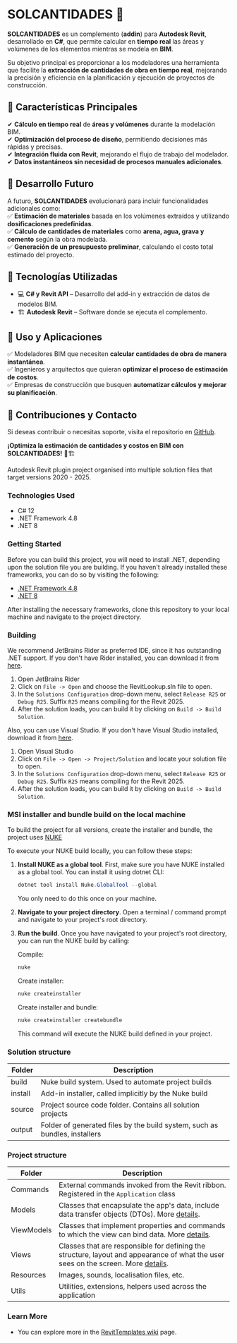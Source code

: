 # SOLCANTIDADES 🚀  

**SOLCANTIDADES** es un complemento (**addin**) para **Autodesk Revit**, desarrollado en **C#**, que permite calcular en **tiempo real** las áreas y volúmenes de los elementos mientras se modela en **BIM**.  

Su objetivo principal es proporcionar a los modeladores una herramienta que facilite la **extracción de cantidades de obra en tiempo real**, mejorando la precisión y eficiencia en la planificación y ejecución de proyectos de construcción.  

## 🔹 **Características Principales**  
✔ **Cálculo en tiempo real** de **áreas y volúmenes** durante la modelación BIM.  
✔ **Optimización del proceso de diseño**, permitiendo decisiones más rápidas y precisas.  
✔ **Integración fluida con Revit**, mejorando el flujo de trabajo del modelador.  
✔ **Datos instantáneos sin necesidad de procesos manuales adicionales**.  

## 🔹 **Desarrollo Futuro**  
A futuro, **SOLCANTIDADES** evolucionará para incluir funcionalidades adicionales como:  
✅ **Estimación de materiales** basada en los volúmenes extraídos y utilizando **dosificaciones predefinidas**.  
✅ **Cálculo de cantidades de materiales** como **arena, agua, grava y cemento** según la obra modelada.  
✅ **Generación de un presupuesto preliminar**, calculando el costo total estimado del proyecto.  

## 🔹 **Tecnologías Utilizadas**  
- 💻 **C# y Revit API** – Desarrollo del add-in y extracción de datos de modelos BIM.  
- 🏗 **Autodesk Revit** – Software donde se ejecuta el complemento.  

## 🔹 **Uso y Aplicaciones**  
✅ Modeladores BIM que necesiten **calcular cantidades de obra de manera instantánea**.  
✅ Ingenieros y arquitectos que quieran **optimizar el proceso de estimación de costos**.  
✅ Empresas de construcción que busquen **automatizar cálculos y mejorar su planificación**.  

## 📩 **Contribuciones y Contacto**  
Si deseas contribuir o necesitas soporte, visita el repositorio en [GitHub](https://github.com/Gaag13/SOLCANTIDADES).  

**¡Optimiza la estimación de cantidades y costos en BIM con SOLCANTIDADES!** 🚀🏗  


Autodesk Revit plugin project organised into multiple solution files that target versions 2020 - 2025.

### Technologies Used

* C# 12
* .NET Framework 4.8
* .NET 8

### Getting Started

Before you can build this project, you will need to install .NET, depending upon the solution file you are building. If you haven't already installed these
frameworks, you can do so by visiting the following:

* [.NET Framework 4.8](https://dotnet.microsoft.com/download/dotnet-framework/net48)
* [.NET 8](https://dotnet.microsoft.com/en-us/download/dotnet)

After installing the necessary frameworks, clone this repository to your local machine and navigate to the project directory.

### Building

We recommend JetBrains Rider as preferred IDE, since it has outstanding .NET support. If you don't have Rider installed, you can download it
from [here](https://www.jetbrains.com/rider/).

1. Open JetBrains Rider
2. Click on `File -> Open` and choose the RevitLookup.sln file to open.
3. In the `Solutions Configuration` drop-down menu, select `Release R25` or `Debug R25`. Suffix `R25` means compiling for the Revit 2025.
4. After the solution loads, you can build it by clicking on `Build -> Build Solution`.

Also, you can use Visual Studio. If you don't have Visual Studio installed, download it from [here](https://visualstudio.microsoft.com/downloads/).

1. Open Visual Studio
2. Click on `File -> Open -> Project/Solution` and locate your solution file to open.
3. In the `Solutions Configuration` drop-down menu, select `Release R25` or `Debug R25`. Suffix `R25` means compiling for the Revit 2025.
4. After the solution loads, you can build it by clicking on `Build -> Build Solution`.

### MSI installer and bundle build on the local machine

To build the project for all versions, create the installer and bundle, the project uses [NUKE](https://github.com/nuke-build/nuke)

To execute your NUKE build locally, you can follow these steps:

1. **Install NUKE as a global tool**. First, make sure you have NUKE installed as a global tool. You can install it using dotnet CLI:

    ```powershell
    dotnet tool install Nuke.GlobalTool --global
    ```

   You only need to do this once on your machine.

2. **Navigate to your project directory**. Open a terminal / command prompt and navigate to your project's root directory.
3. **Run the build**. Once you have navigated to your project's root directory, you can run the NUKE build by calling:

   Compile:
   ```powershell
   nuke
   ```

   Create installer:
   ```powershell
   nuke createinstaller
   ```

   Create installer and bundle:
   ```powershell
   nuke createinstaller createbundle
   ```

   This command will execute the NUKE build defined in your project.

### Solution structure

| Folder  | Description                                                                |
|---------|----------------------------------------------------------------------------|
| build   | Nuke build system. Used to automate project builds                         |
| install | Add-in installer, called implicitly by the Nuke build                      |
| source  | Project source code folder. Contains all solution projects                 |
| output  | Folder of generated files by the build system, such as bundles, installers |

### Project structure

| Folder     | Description                                                                                                                                                                                          |
|------------|------------------------------------------------------------------------------------------------------------------------------------------------------------------------------------------------------|
| Commands   | External commands invoked from the Revit ribbon. Registered in the `Application` class                                                                                                               |
| Models     | Classes that encapsulate the app's data, include data transfer objects (DTOs). More [details](https://learn.microsoft.com/en-us/dotnet/architecture/maui/mvvm).                                      |
| ViewModels | Classes that implement properties and commands to which the view can bind data. More [details](https://learn.microsoft.com/en-us/dotnet/architecture/maui/mvvm).                                     |
| Views      | Classes that are responsible for defining the structure, layout and appearance of what the user sees on the screen. More [details](https://learn.microsoft.com/en-us/dotnet/architecture/maui/mvvm). |
| Resources  | Images, sounds, localisation files, etc.                                                                                                                                                             |
| Utils      | Utilities, extensions, helpers used across the application                                                                                                                                           |

### Learn More

* You can explore more in the [RevitTemplates wiki](https://github.com/Nice3point/RevitTemplates/wiki) page.
